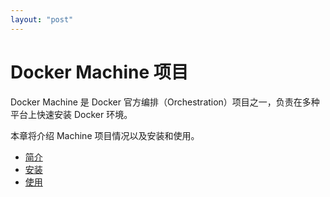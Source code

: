 ```yaml
---
layout: "post"
---
```


# Docker Machine 项目

Docker Machine 是 Docker 官方编排（Orchestration）项目之一，负责在多种平台上快速安装 Docker 环境。

本章将介绍 Machine 项目情况以及安装和使用。

* [简介](intro.html)
* [安装](install.html)
* [使用](usage.html)
